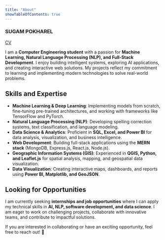 ```yaml
---
title: "About"
showTableOfContents: true
---
```


### SUGAM POKHAREL

[CV](CV.pdf)


I am a **Computer Engineering student** with a passion for **Machine Learning, Natural Language Processing (NLP), and Full-Stack Development**. I enjoy building intelligent systems, exploring AI applications, and creating interactive web solutions. My projects reflect my commitment to learning and implementing modern technologies to solve real-world problems.

## Skills and Expertise

- **Machine Learning & Deep Learning**: Implementing models from scratch, fine-tuning pre-trained architectures, and working with frameworks like TensorFlow and PyTorch.
- **Natural Language Processing (NLP)**: Developing spelling correction systems, text classification, and language modeling.
- **Data Science & Analytics**: Proficient in **SQL, Excel, and Power BI** for data analysis, visualization, and business intelligence.
- **Web Development**: Building full-stack applications using the **MERN stack** (MongoDB, Express.js, React.js, Node.js).
- **Geographic Information Systems (GIS)**: Experienced in **QGIS, Python, and Leaflet.js** for spatial analysis, mapping, and geospatial data visualization.
- **Data Visualization**: Creating interactive maps, dashboards, and reports using **Power BI, Matplotlib, and GeoJSON**.

<!-- ## Notable Projects

- **Nepali Spelling Correction Using Transformer Models**: Developed an **NLP-based spelling correction system** for the Nepali language using Transformer models. Fine-tuned **mT5, mBART, and Varta-T5** to enhance spelling accuracy.
- **MERN Blog Website**: Built a **full-stack blog application** with authentication and CRUD functionality.
- **Nepal Hydropower Map**: Developed an **interactive map** displaying Nepal’s hydropower projects.
- **Gallic War Map**: Created a **historical visualization** of the Gallic War events using interactive mapping technologies.
- **Amazigh Numbers Classification with ANN**: Designed an **Artificial Neural Network (ANN) model** to classify Amazigh numbers.
- **ML Models from Scratch**: Implemented **machine learning algorithms from scratch** without using high-level libraries.-->

## Looking for Opportunities

I am currently seeking **internships and job opportunities** where I can apply my technical skills in **AI, NLP, software development, and data science**. I am eager to work on challenging projects, collaborate with innovative teams, and contribute to impactful solutions.

If you are interested in collaborating or have an exciting opportunity, feel free to reach out! 🚀 
